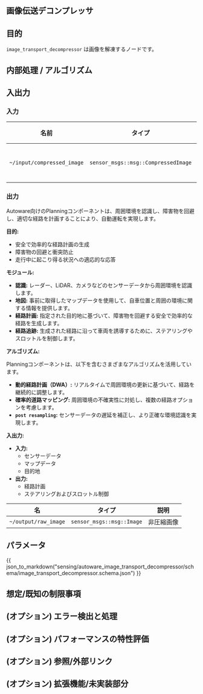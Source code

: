 ## 画像伝送デコンプレッサ

## 目的

`image_transport_decompressor` は画像を解凍するノードです。

## 内部処理 / アルゴリズム

## 入出力

### 入力

| 名前                       | タイプ                                | 説明      |
| -------------------------- | ----------------------------------- | ---------------- |
| `~/input/compressed_image` | `sensor_msgs::msg::CompressedImage` | 圧縮画像 |

### 出力

Autoware向けのPlanningコンポーネントは、周囲環境を認識し、障害物を回避し、適切な経路を計画することにより、自動運転を実現します。

**目的:**

* 安全で効率的な経路計画の生成
* 障害物の回避と衝突防止
* 走行中に起こり得る状況への適応的な応答

**モジュール:**

* **認識:** レーダー、LiDAR、カメラなどのセンサーデータから周囲環境を認識します。
* **地図:** 事前に取得したマップデータを使用して、自車位置と周囲の環境に関する情報を提供します。
* **経路計画:** 指定された目的地に基づいて、障害物を回避する安全で効率的な経路を生成します。
* **経路追跡:** 生成された経路に沿って車両を誘導するために、ステアリングやスロットルを制御します。

**アルゴリズム:**

Planningコンポーネントは、以下を含むさまざまなアルゴリズムを活用しています。

* **動的経路計画（DWA）:** リアルタイムで周囲環境の更新に基づいて、経路を継続的に調整します。
* **確率的道路マッピング:** 周囲環境の不確実性に対処し、複数の経路オプションを考慮します。
* **`post resampling`:** センサーデータの遅延を補正し、より正確な環境認識を実現します。

**入出力:**

* **入力:**
    * センサーデータ
    * マップデータ
    * 目的地
* **出力:**
    * 経路計画
    * ステアリングおよびスロットル制御

| 名                 | タイプ                      | 説明        |
| -------------------- | ------------------------- | ------------------ |
| `~/output/raw_image` | `sensor_msgs::msg::Image` | 非圧縮画像 |

## パラメータ

{{ json_to_markdown("sensing/autoware_image_transport_decompressor/schema/image_transport_decompressor.schema.json") }}

## 想定/既知の制限事項

## (オプション) エラー検出と処理

## (オプション) パフォーマンスの特性評価

## (オプション) 参照/外部リンク

## (オプション) 拡張機能/未実装部分

